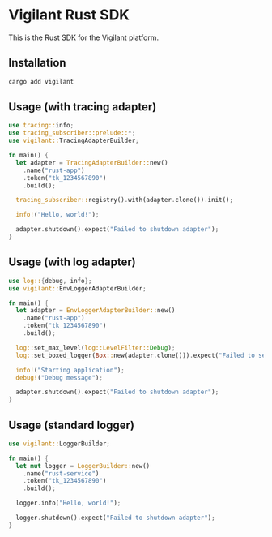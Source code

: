 # Vigilant Rust SDK

This is the Rust SDK for the Vigilant platform.

## Installation

```bash
cargo add vigilant
```

## Usage (with tracing adapter)

```rust
use tracing::info;
use tracing_subscriber::prelude::*;
use vigilant::TracingAdapterBuilder;

fn main() {
  let adapter = TracingAdapterBuilder::new()
    .name("rust-app")
    .token("tk_1234567890")
    .build();

  tracing_subscriber::registry().with(adapter.clone()).init();

  info!("Hello, world!");

  adapter.shutdown().expect("Failed to shutdown adapter");
}
```

## Usage (with log adapter)

```rust
use log::{debug, info};
use vigilant::EnvLoggerAdapterBuilder;

fn main() {
  let adapter = EnvLoggerAdapterBuilder::new()
    .name("rust-app")
    .token("tk_1234567890")
    .build();

  log::set_max_level(log::LevelFilter::Debug);
  log::set_boxed_logger(Box::new(adapter.clone())).expect("Failed to set logger");

  info!("Starting application");
  debug!("Debug message");

  adapter.shutdown().expect("Failed to shutdown adapter");
}

```

## Usage (standard logger)

```rust
use vigilant::LoggerBuilder;

fn main() {
  let mut logger = LoggerBuilder::new()
    .name("rust-service")
    .token("tk_1234567890")
    .build();

  logger.info("Hello, world!");

  logger.shutdown().expect("Failed to shutdown adapter");
}
```
